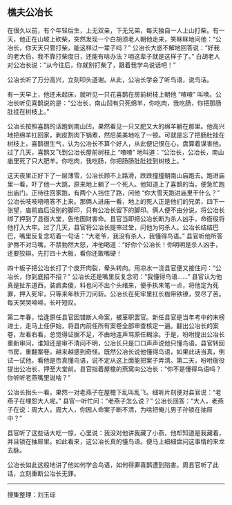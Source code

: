 ## 樵夫公冶长

在很久以前，有个年轻后生，上无双亲，下无兄弟，每天独自一人上山打柴。有一天，他正在山坡上砍柴，突然发现一个白胡须老人朝他走来，笑眯眯地问他：“公冶长，你天天只管打柴，能这样过一辈子吗？” 公冶长大惑不解地回答说：“好我的老大伯，我不靠打柴度日，还能有啥办法？咱这辈子就是这样子了。” 白胡老人对公冶长说：”从今往后，你就别打柴了，跟着我学鸟说话吧！”

公冶长听了万分高兴，立刻叩头道谢。从此，公冶长学会了听鸟语，说鸟话。

有一天早上，他还未起床，就听见一只花喜鹊在房前树枝上朝他 “喳喳” 叫唤。公冶长听见喜鹊说的是：“公冶长，南山凹有只死绵羊，你吃肉，我吃肠，你把那肠肚挂在树枝上。”

公冶长按照喜鹊的话跑到南山凹，果然看见一只又肥又大的绵羊躺在那里。他高兴地把绵羊扛回家，剥皮割肉下锅煮，然后美美地吃了一顿。可就是忘了把肠肚挂在树枝上，喜鹊很生气，认为公冶长不算个好人，从此便记恨在心，盘算着谋害他。过了几天，喜鹊又飞到公冶长屋前树枝上 “喳喳” 地叫道：“公治长，公冶长，南山庙里死了只大肥羊。你吃肉，我吃肠，你把肠肠肚肚挂到树枝上。“

这天夜里正好下了一层薄雪，公冶长顾不上路滑，跌跌撞撞朝南山庙跑去。跑进庙里一看，吓了他一大跳，原来地上躺了一个死人。他知道上了喜鹊的当，便急忙跑出庙门。正待往回家跑，有两个人挡住了路，问他 “你大雪天跑进庙里干什么？” 公冶长吱吱唔唔答不上来。那俩人进庙一看，地上的死人正是他们的兄弟，四下一张望，庙前庙后没别的脚印，只有公冶长留下的脚印。俩人便不由分说，将公冶长绑了押到了县衙大堂，告他图财害命。县官当即把公冶长断为杀人凶手，命衙役将他打入大牢。过了几天，县官将公冶长提审过堂，问他为何杀人。公冶长结结巴巴，嘴里反复念叨着一句话：“大老爷，我没有杀人，我懂得鸟语。” 县官听他所答驴唇不对马嘴，不禁勃然大怒，冲他喝道：“好你个公冶长！你明明是杀人凶手，还要狡辯。先打四十大板，看你还敢嘴硬！

四十板子把公冶长打了个皮开肉裂，晕头转向。用凉水一浇县官便又接住问：“公冶长，你到底招不招？” 公冶长还是嘴里反复念叨：“我懂得鸟语……” 县官认为他真是扯东道西，装疯卖傻，料也问不出个头绪来，便手执朱笔一点，将他定为死罪，押入死牢，只等来年秋开刀问斩。公冶长在死牢里扛长枷带铁镣，受尽了苦。每天哭哭啼啼，长吁短叹。

第二年春，恰逢原任县官因错断人命案，被革职罢官。新任县官是当年考中的末榜进士，走马上任伊始，将县内前任所有案卷全部审查核定一遍。翻出公冶长的案卷，左看右看，总觉得证据不足，不由地连声骂原任糊涂。于是，吩咐提出公冶长重新审问，谁知还是审不清问不明，公冶长只是口口声声说他只懂鸟语。县官转回书房，重翻案卷，越来越感到奇怪。既然公冶长说他懂得鸟语，如果此话当真，倒试一试他，看他是否真懂鸟语，说不定从这上面能把案子弄清。第二天，吩咐衙役提出公冶长，押至大堂前。县官指着屋檐的燕窝向公冶长：“你不是懂得鸟语吗？你听听老燕嘴里说啥？”

公冶长抬头一看，果然一对老燕子在屋檐下乱叫乱飞。细听片刻便对县官说：“老燕子在埋怨大人呢。” 县官一听忙问：“老燕子怎么说？” 公冶长回答：“大人，老燕子在说：周大人，周大人，你因人命案子断不清，为啥把俺儿男子孙锁在抽屉中？”

县官听了这些话大吃一惊，心里说：我没对他讲我藏了小燕，他却知道是我藏着，并且锁在抽屉里。如此看来，这公冶长真的懂鸟语。便马上细细盘问这事情的来龙去脉。

公冶长如此这般地讲了他如何学会鸟语，如何得罪喜鹊遭到陷害。周县官听了此话，立刻重断公冶长无罪。

---

搜集整理：刘玉琮